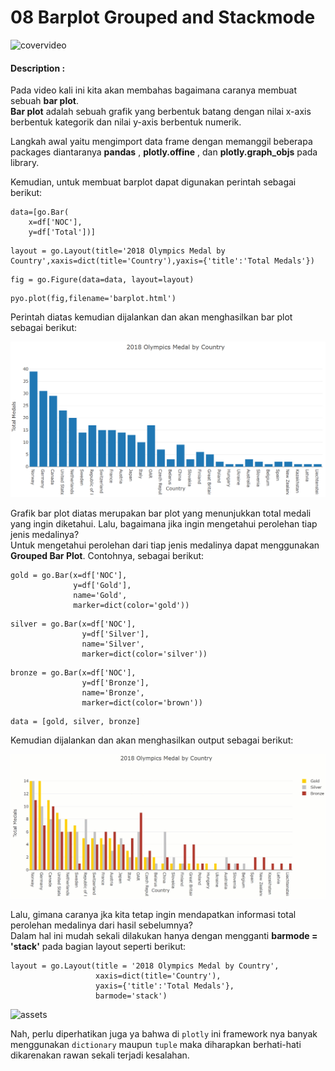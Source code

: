 # 08 Barplot Grouped and Stackmode

![covervideo](http://bit.ly/makeaicovervideo)

#### **Description :**

Pada video kali ini kita akan membahas bagaimana caranya membuat sebuah **bar plot**. <br>
**Bar plot** adalah sebuah grafik yang berbentuk batang dengan nilai x-axis berbentuk kategorik dan nilai y-axis berbentuk numerik.

Langkah awal yaitu mengimport data frame dengan memanggil beberapa packages diantaranya **pandas** , **plotly.offine** , dan **plotly.graph_objs** pada library.

Kemudian, untuk membuat barplot dapat digunakan perintah sebagai berikut:

```
data=[go.Bar(
    x=df['NOC'],
    y=df['Total'])]
```
```
layout = go.Layout(title='2018 Olympics Medal by 
Country',xaxis=dict(title='Country'),yaxis={'title':'Total Medals'})
```
```
fig = go.Figure(data=data, layout=layout)
```
```
pyo.plot(fig,filename='barplot.html')
```
Perintah diatas kemudian dijalankan dan akan menghasilkan bar plot sebagai berikut:

![assets](https://github.com/BenedictusAryo/documents_assets/raw/master/New%20CourseMap/Beginner%20Course/3_Interactive%20Visualization%20and%20Dashboard%20using%20Plotly/assets/8_Barplot_total.png)

Grafik bar plot diatas merupakan bar plot yang menunjukkan total medali yang ingin diketahui. Lalu, bagaimana jika ingin mengetahui perolehan tiap jenis medalinya? <br>
Untuk mengetahui perolehan dari tiap jenis medalinya dapat menggunakan **Grouped Bar Plot**. Contohnya, sebagai berikut: 

```
gold = go.Bar(x=df['NOC'],
              y=df['Gold'],
              name='Gold',
              marker=dict(color='gold'))
```
```
silver = go.Bar(x=df['NOC'],
                y=df['Silver'],
                name='Silver',
                marker=dict(color='silver'))
```
```
bronze = go.Bar(x=df['NOC'],
                y=df['Bronze'],
                name='Bronze',
                marker=dict(color='brown'))
```
```
data = [gold, silver, bronze]
```
Kemudian dijalankan dan akan menghasilkan output sebagai berikut:

![assets](https://github.com/BenedictusAryo/documents_assets/raw/master/New%20CourseMap/Beginner%20Course/3_Interactive%20Visualization%20and%20Dashboard%20using%20Plotly/assets/9_Barplot_groped.gif)

Lalu, gimana caranya jka kita tetap ingin mendapatkan informasi total perolehan medalinya dari hasil sebelumnya?<br>
Dalam hal ini mudah sekali dilakukan hanya dengan mengganti **barmode = 'stack'** pada bagian layout seperti berikut:<br>
```
layout = go.Layout(title = '2018 Olympics Medal by Country',                      
                   xaxis=dict(title='Country'),
                   yaxis={'title':'Total Medals'},
                   barmode='stack')
```
![assets](https://github.com/BenedictusAryo/documents_assets/raw/master/New%20CourseMap/Beginner%20Course/3_Interactive%20Visualization%20and%20Dashboard%20using%20Plotly/assets/10_Barplot_stacked.gif)

Nah, perlu diperhatikan juga ya bahwa di `plotly` ini framework nya banyak menggunakan `dictionary` maupun `tuple` maka diharapkan berhati-hati dikarenakan rawan sekali terjadi kesalahan. <br>



